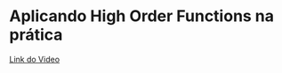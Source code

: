 # Aplicando High Order Functions na prática
[Link do Video](https://www.youtube.com/watch?v=yI2O1cvVJSI)